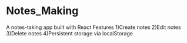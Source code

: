 # Notes_Making
A notes-taking app built with React
Features
1)Create notes
2)Edit notes
3)Delete notes
4)Persistent storage via localStorage